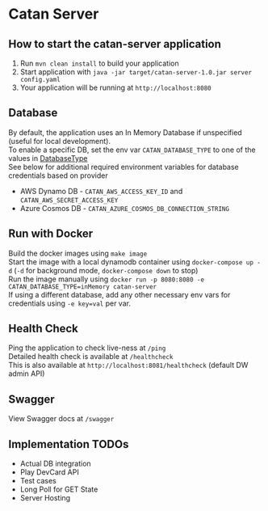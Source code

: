 # Catan Server

How to start the catan-server application
---

1. Run `mvn clean install` to build your application
1. Start application with `java -jar target/catan-server-1.0.jar server config.yaml`
1. Your application will be running at `http://localhost:8080`

Database
---

By default, the application uses an In Memory Database if unspecified (useful for local development). \
To enable a specific DB, set the env var `CATAN_DATABASE_TYPE` to one of the values in [DatabaseType](src/main/java/org/codi/catan/impl/data/DatabaseType.java) \
See below for additional required environment variables for database credentials based on provider

- AWS Dynamo DB - `CATAN_AWS_ACCESS_KEY_ID` and `CATAN_AWS_SECRET_ACCESS_KEY`
- Azure Cosmos DB - `CATAN_AZURE_COSMOS_DB_CONNECTION_STRING` 

Run with Docker
---

Build the docker images using `make image` \
Start the image with a local dynamodb container using `docker-compose up -d` (`-d` for background mode,
`docker-compose down` to stop) \
Run the image manually using `docker run -p 8080:8080 -e CATAN_DATABASE_TYPE=inMemory catan-server`\
If using a different database, add any other necessary env vars for credentials using `-e key=val` per var.

Health Check
---

Ping the application to check live-ness at `/ping` \
Detailed health check is available at `/healthcheck` \
This is also available at `http://localhost:8081/healthcheck` (default DW admin API)

Swagger
---

View Swagger docs at `/swagger`

Implementation TODOs
---

- Actual DB integration
- Play DevCard API
- Test cases
- Long Poll for GET State
- Server Hosting
